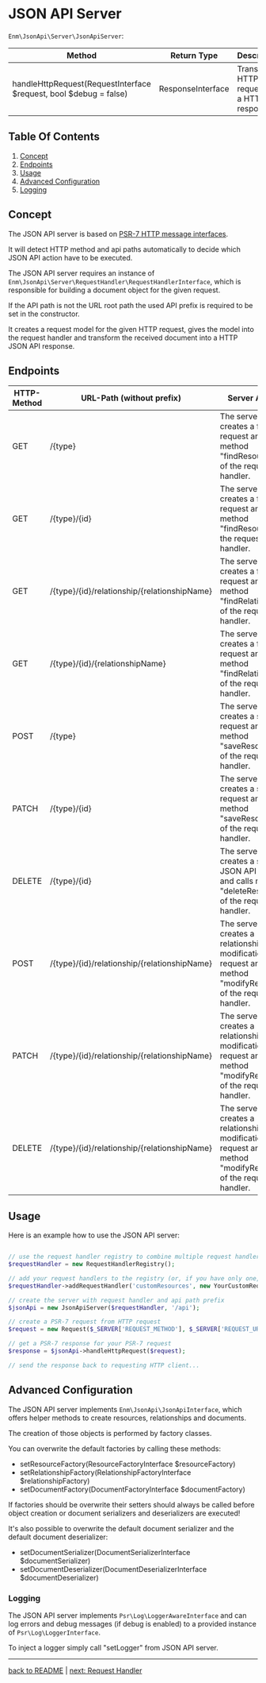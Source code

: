 # JSON API Server

`Enm\JsonApi\Server\JsonApiServer`:

| Method                                                            | Return Type       | Description                                    |
|-------------------------------------------------------------------|-------------------|------------------------------------------------|
| handleHttpRequest(RequestInterface $request, bool $debug = false) | ResponseInterface | Translate a HTTP request into a HTTP response  |

## Table Of Contents

1. [Concept](#concept)
1. [Endpoints](#endpoints)
1. [Usage](#usage)
1. [Advanced Configuration](#advanced-configuration)
1. [Logging](#logging)

## Concept
The JSON API server is based on [PSR-7 HTTP message interfaces](http://www.php-fig.org/psr/psr-7/).

It will detect HTTP method and api paths automatically to decide which JSON API action have to be executed.

The JSON API server requires an instance of `Enm\JsonApi\Server\RequestHandler\RequestHandlerInterface`, which is
responsible for building a document object for the given request.

If the API path is not the URL root path the used API prefix is required to be set in the constructor.

It creates a request model for the given HTTP request, gives the model into the request handler and transform the
received document into a HTTP JSON API response.

## Endpoints

| HTTP-Method | URL-Path (without prefix)                    | Server Action                                                                                                    |
|-------------|----------------------------------------------|------------------------------------------------------------------------------------------------------------------|
| GET         | /{type}                                      | The server creates a fetch request and calls method "findResources" of the request handler.                      |
| GET         | /{type}/{id}                                 | The server creates a fetch request and calls method "findResource" of the request handler.                       |
| GET         | /{type}/{id}/relationship/{relationshipName} | The server creates a fetch request and calls method "findRelationship" of the request handler.                   |
| GET         | /{type}/{id}/{relationshipName}              | The server creates a fetch request and calls method "findRelationship" of the request handler.                   |
| POST        | /{type}                                      | The server creates a save request and calls method "saveResource" of the request handler.                        |
| PATCH       | /{type}/{id}                                 | The server creates a save request and calls method "saveResource" of the request handler.                        |
| DELETE      | /{type}/{id}                                 | The server creates a simple JSON API request and calls method "deleteResource" of the request handler.           |
| POST        | /{type}/{id}/relationship/{relationshipName} | The server creates a relationship modification request and calls method "modifyResource" of the request handler. |
| PATCH       | /{type}/{id}/relationship/{relationshipName} | The server creates a relationship modification request and calls method "modifyResource" of the request handler. |
| DELETE      | /{type}/{id}/relationship/{relationshipName} | The server creates a relationship modification request and calls method "modifyResource" of the request handler. |

## Usage

Here is an example how to use the JSON API server:

```php

// use the request handler registry to combine multiple request handlers for diffrent resource types
$requestHandler = new RequestHandlerRegistry();

// add your request handlers to the registry (or, if you have only one, add it directly to JSON API server)
$requestHandler->addRequestHandler('customResources', new YourCustomRequestHandler());

// create the server with request handler and api path prefix
$jsonApi = new JsonApiServer($requestHandler, '/api');

// create a PSR-7 request from HTTP request
$request = new Request($_SERVER['REQUEST_METHOD'], $_SERVER['REQUEST_URI'], getallheaders(), file_get_contents('php://input'));

// get a PSR-7 response for your PSR-7 request
$response = $jsonApi->handleHttpRequest($request);

// send the response back to requesting HTTP client...

```

## Advanced Configuration

The JSON API server implements `Enm\JsonApi\JsonApiInterface`, which offers helper methods to create resources, 
relationships and documents.

The creation of those objects is performed by factory classes.

You can overwrite the default factories by calling these methods:

* setResourceFactory(ResourceFactoryInterface $resourceFactory)
* setRelationshipFactory(RelationshipFactoryInterface $relationshipFactory)
* setDocumentFactory(DocumentFactoryInterface $documentFactory)

If factories should be overwrite their setters should always be called before object creation or document serializers
and deserializers are executed!

It's also possible to overwrite the default document serializer and the default document deserializer:

* setDocumentSerializer(DocumentSerializerInterface $documentSerializer)
* setDocumentDeserializer(DocumentDeserializerInterface $documentDeserializer)

### Logging

The JSON API server implements `Psr\Log\LoggerAwareInterface` and can log errors and debug messages (if debug is enabled)
to a provided instance of `Psr\Log\LoggerInterface`.

To inject a logger simply call "setLogger" from JSON API server.

*****

[back to README](../../README.md) | [next: Request Handler](../request-handler/index.md)
